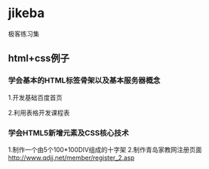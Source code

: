 # jikeba
极客练习集
<h2>html+css例子</h2>
<h3>学会基本的HTML标签骨架以及基本服务器概念</h3>
<p>1.开发基础百度首页</p>
<p>2.利用表格开发课程表</p>

<h3>学会HTML5新增元素及CSS核心技术</h3>
1.制作一个由5个100*100DIV组成的十字架
2.制作青岛家教网注册页面<a href="http://www.qdjj.net/member/register_2.asp">http://www.qdjj.net/member/register_2.asp</a>



